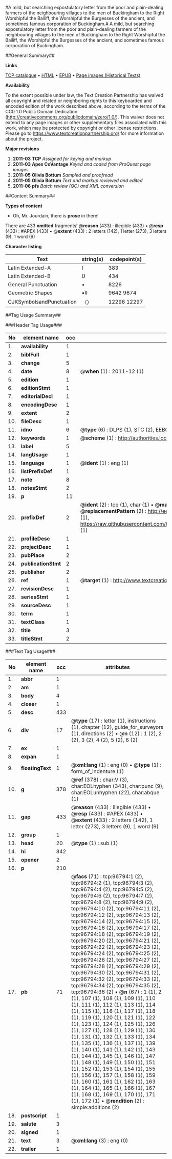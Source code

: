 #A mild, but searching expostulatory letter from the poor and plain-dealing farmers of the neighbouring villages to the men of Buckingham to the Right Worshipful the Bailiff, the Worshipful the Burgesses of the ancient, and sometimes famous corporation of Buckingham.#
A mild, but searching expostulatory letter from the poor and plain-dealing farmers of the neighbouring villages to the men of Buckingham to the Right Worshipful the Bailiff, the Worshipful the Burgesses of the ancient, and sometimes famous corporation of Buckingham.

##General Summary##

**Links**

[TCP catalogue](http://www.ota.ox.ac.uk/tcp/)  • 
[HTML](http://tei.it.ox.ac.uk/tcp/Texts-HTML/free/A50/A50846.html)  • 
[EPUB](http://tei.it.ox.ac.uk/tcp/Texts-EPUB/free/A50/A50846.epub) • 
[Page images (Historical Texts)](https://historicaltexts.jisc.ac.uk/eebo-13033203e)

**Availability**

To the extent possible under law, the Text Creation Partnership has waived all copyright and related or neighboring rights to this keyboarded and encoded edition of the work described above, according to the terms of the CC0 1.0 Public Domain Dedication (http://creativecommons.org/publicdomain/zero/1.0/). This waiver does not extend to any page images or other supplementary files associated with this work, which may be protected by copyright or other license restrictions. Please go to https://www.textcreationpartnership.org/ for more information about the project.

**Major revisions**

1. __2011-03__ __TCP__ *Assigned for keying and markup*
1. __2011-03__ __Apex CoVantage__ *Keyed and coded from ProQuest page images*
1. __2011-05__ __Olivia Bottum__ *Sampled and proofread*
1. __2011-05__ __Olivia Bottum__ *Text and markup reviewed and edited*
1. __2011-06__ __pfs__ *Batch review (QC) and XML conversion*

##Content Summary##

**Types of content**

  * Oh, Mr. Jourdain, there is **prose** in there!

There are 433 **omitted** fragments! 
 @__reason__ (433) : illegible (433)  •  @__resp__ (433) : #APEX (433)  •  @__extent__ (433) : 2 letters (142), 1 letter (273), 3 letters (9), 1 word (9)

**Character listing**


|Text|string(s)|codepoint(s)|
|---|---|---|
|Latin Extended-A|ſ|383|
|Latin Extended-B|Ʋ|434|
|General Punctuation|•|8226|
|Geometric Shapes|▪◊|9642 9674|
|CJKSymbolsandPunctuation|〈〉|12296 12297|

##Tag Usage Summary##

###Header Tag Usage###

|No|element name|occ|attributes|
|---|---|---|---|
|1.|__availability__|1||
|2.|__biblFull__|1||
|3.|__change__|5||
|4.|__date__|8| @__when__ (1) : 2011-12 (1)|
|5.|__edition__|1||
|6.|__editionStmt__|1||
|7.|__editorialDecl__|1||
|8.|__encodingDesc__|1||
|9.|__extent__|2||
|10.|__fileDesc__|1||
|11.|__idno__|6| @__type__ (6) : DLPS (1), STC (2), EEBO-CITATION (1), OCLC (1), VID (1)|
|12.|__keywords__|1| @__scheme__ (1) : http://authorities.loc.gov/ (1)|
|13.|__label__|5||
|14.|__langUsage__|1||
|15.|__language__|1| @__ident__ (1) : eng (1)|
|16.|__listPrefixDef__|1||
|17.|__note__|8||
|18.|__notesStmt__|2||
|19.|__p__|11||
|20.|__prefixDef__|2| @__ident__ (2) : tcp (1), char (1)  •  @__matchPattern__ (2) : ([0-9\-]+):([0-9IVX]+) (1), (.+) (1)  •  @__replacementPattern__ (2) : http://eebo.chadwyck.com/downloadtiff?vid=$1&page=$2 (1), https://raw.githubusercontent.com/textcreationpartnership/Texts/master/tcpchars.xml#$1 (1)|
|21.|__profileDesc__|1||
|22.|__projectDesc__|1||
|23.|__pubPlace__|2||
|24.|__publicationStmt__|2||
|25.|__publisher__|2||
|26.|__ref__|1| @__target__ (1) : http://www.textcreationpartnership.org/docs/. (1)|
|27.|__revisionDesc__|1||
|28.|__seriesStmt__|1||
|29.|__sourceDesc__|1||
|30.|__term__|1||
|31.|__textClass__|1||
|32.|__title__|3||
|33.|__titleStmt__|2||


###Text Tag Usage###

|No|element name|occ|attributes|
|---|---|---|---|
|1.|__abbr__|1||
|2.|__am__|1||
|3.|__body__|4||
|4.|__closer__|1||
|5.|__desc__|433||
|6.|__div__|17| @__type__ (17) : letter (1), instructions (1), chapter (12), guide_for_surveyors (1), directions (2)  •  @__n__ (12) : 1 (2), 2 (2), 3 (2), 4 (2), 5 (2), 6 (2)|
|7.|__ex__|1||
|8.|__expan__|1||
|9.|__floatingText__|1| @__xml:lang__ (1) : eng (0)  •  @__type__ (1) : form_of_indenture (1)|
|10.|__g__|378| @__ref__ (378) : char:V (3), char:EOLhyphen (343), char:punc (9), char:EOLunhyphen (22), char:abque (1)|
|11.|__gap__|433| @__reason__ (433) : illegible (433)  •  @__resp__ (433) : #APEX (433)  •  @__extent__ (433) : 2 letters (142), 1 letter (273), 3 letters (9), 1 word (9)|
|12.|__group__|1||
|13.|__head__|20| @__type__ (1) : sub (1)|
|14.|__hi__|842||
|15.|__opener__|2||
|16.|__p__|210||
|17.|__pb__|71| @__facs__ (71) : tcp:96794:1 (2), tcp:96794:2 (1), tcp:96794:3 (2), tcp:96794:4 (2), tcp:96794:5 (2), tcp:96794:6 (2), tcp:96794:7 (2), tcp:96794:8 (2), tcp:96794:9 (2), tcp:96794:10 (2), tcp:96794:11 (2), tcp:96794:12 (2), tcp:96794:13 (2), tcp:96794:14 (2), tcp:96794:15 (2), tcp:96794:16 (2), tcp:96794:17 (2), tcp:96794:18 (2), tcp:96794:19 (2), tcp:96794:20 (2), tcp:96794:21 (2), tcp:96794:22 (2), tcp:96794:23 (2), tcp:96794:24 (2), tcp:96794:25 (2), tcp:96794:26 (2), tcp:96794:27 (2), tcp:96794:28 (2), tcp:96794:29 (2), tcp:96794:30 (2), tcp:96794:31 (2), tcp:96794:32 (2), tcp:96794:33 (2), tcp:96794:34 (2), tcp:96794:35 (2), tcp:96794:36 (2)  •  @__n__ (67) : 1 (1), 2 (1), 107 (1), 108 (1), 109 (1), 110 (1), 111 (1), 112 (1), 113 (1), 114 (1), 115 (1), 116 (1), 117 (1), 118 (1), 119 (1), 120 (1), 121 (1), 122 (1), 123 (1), 124 (1), 125 (1), 126 (1), 127 (1), 128 (1), 129 (1), 130 (1), 131 (1), 132 (1), 133 (1), 134 (1), 135 (1), 136 (1), 137 (1), 139 (1), 140 (1), 141 (1), 142 (1), 143 (1), 144 (1), 145 (1), 146 (1), 147 (1), 148 (1), 149 (1), 150 (1), 151 (1), 152 (1), 153 (1), 154 (1), 155 (1), 156 (1), 157 (1), 158 (1), 159 (1), 160 (1), 161 (1), 162 (1), 163 (1), 164 (1), 165 (1), 166 (1), 167 (1), 168 (1), 169 (1), 170 (1), 171 (1), 172 (1)  •  @__rendition__ (2) : simple:additions (2)|
|18.|__postscript__|1||
|19.|__salute__|3||
|20.|__signed__|1||
|21.|__text__|3| @__xml:lang__ (3) : eng (0)|
|22.|__trailer__|1||
